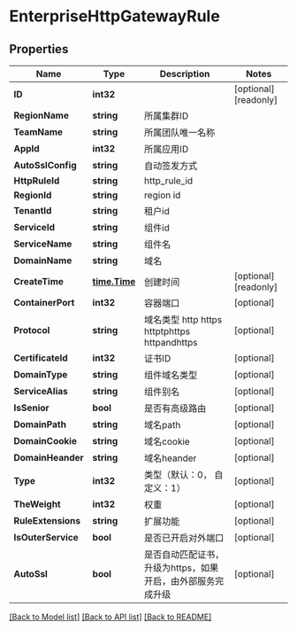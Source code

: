 # EnterpriseHttpGatewayRule

## Properties

Name | Type | Description | Notes
------------ | ------------- | ------------- | -------------
**ID** | **int32** |  | [optional] [readonly] 
**RegionName** | **string** | 所属集群ID | 
**TeamName** | **string** | 所属团队唯一名称 | 
**AppId** | **int32** | 所属应用ID | 
**AutoSslConfig** | **string** | 自动签发方式 | 
**HttpRuleId** | **string** | http_rule_id | 
**RegionId** | **string** | region id | 
**TenantId** | **string** | 租户id | 
**ServiceId** | **string** | 组件id | 
**ServiceName** | **string** | 组件名 | 
**DomainName** | **string** | 域名 | 
**CreateTime** | [**time.Time**](time.Time.md) | 创建时间 | [optional] [readonly] 
**ContainerPort** | **int32** | 容器端口 | [optional] 
**Protocol** | **string** | 域名类型 http https httptphttps httpandhttps | [optional] 
**CertificateId** | **int32** | 证书ID | [optional] 
**DomainType** | **string** | 组件域名类型 | [optional] 
**ServiceAlias** | **string** | 组件别名 | [optional] 
**IsSenior** | **bool** | 是否有高级路由 | [optional] 
**DomainPath** | **string** | 域名path | [optional] 
**DomainCookie** | **string** | 域名cookie | [optional] 
**DomainHeander** | **string** | 域名heander | [optional] 
**Type** | **int32** | 类型（默认：0， 自定义：1） | [optional] 
**TheWeight** | **int32** | 权重 | [optional] 
**RuleExtensions** | **string** | 扩展功能 | [optional] 
**IsOuterService** | **bool** | 是否已开启对外端口 | [optional] 
**AutoSsl** | **bool** | 是否自动匹配证书，升级为https，如果开启，由外部服务完成升级 | [optional] 

[[Back to Model list]](../README.md#documentation-for-models) [[Back to API list]](../README.md#documentation-for-api-endpoints) [[Back to README]](../README.md)


